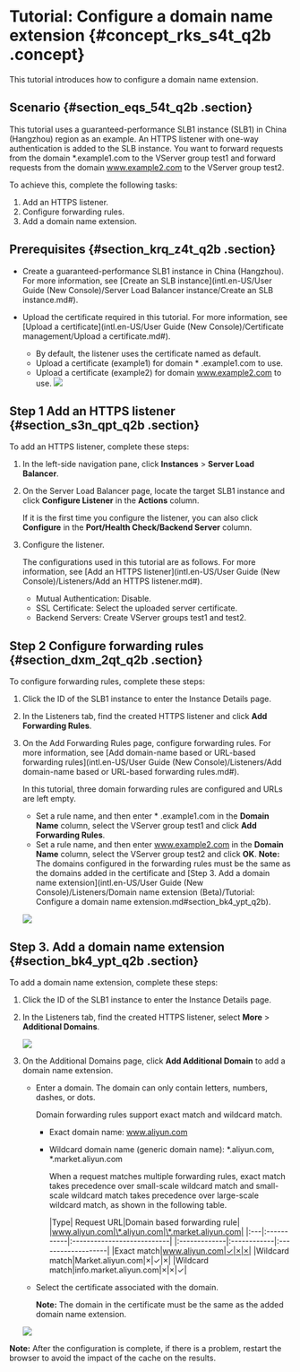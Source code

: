 # Tutorial: Configure a domain name extension {#concept_rks_s4t_q2b .concept}

This tutorial introduces how to configure a domain name extension.

## Scenario {#section_eqs_54t_q2b .section}

This tutorial uses a guaranteed-performance SLB1 instance \(SLB1\) in China \(Hangzhou\) region as an example. An HTTPS listener with one-way authentication is added to the SLB instance. You want to forward requests from the domain \*.example1.com to the VServer group test1 and forward requests from the domain www.example2.com to the VServer group test2.

To achieve this, complete the following tasks:

1.  Add an HTTPS listener.
2.  Configure forwarding rules.
3.  Add a domain name extension.

## Prerequisites {#section_krq_z4t_q2b .section}

-   Create a guaranteed-performance SLB1 instance in China \(Hangzhou\). For more information, see [Create an SLB instance](intl.en-US/User Guide (New Console)/Server Load Balancer instance/Create an SLB instance.md#).
-   Upload the certificate required in this tutorial. For more information, see [Upload a certificate](intl.en-US/User Guide (New Console)/Certificate management/Upload a certificate.md#).

    -   By default, the listener uses the certificate named as default.
    -   Upload a certificate \(example1\) for domain \* .example1.com to use.
    -   Upload a certificate \(example2\) for domain www.example2.com to use.
    ![](http://static-aliyun-doc.oss-cn-hangzhou.aliyuncs.com/assets/img/15661/15368431958320_en-US.png)


## Step 1 Add an HTTPS listener {#section_s3n_qpt_q2b .section}

To add an HTTPS listener, complete these steps:

1.  In the left-side navigation pane, click **Instances** \> **Server Load Balancer**.
2.  On the Server Load Balancer page, locate the target SLB1 instance and click **Configure Listener** in the **Actions** column.

    If it is the first time you configure the listener, you can also click **Configure** in the **Port/Health Check/Backend Server** column.

3.  Configure the listener.

    The configurations used in this tutorial are as follows. For more information, see [Add an HTTPS listener](intl.en-US/User Guide (New Console)/Listeners/Add an HTTPS listener.md#).

    -   Mutual Authentication: Disable.
    -   SSL Certificate: Select the uploaded server certificate.
    -   Backend Servers: Create VServer groups test1 and test2.

## Step 2 Configure forwarding rules {#section_dxm_2qt_q2b .section}

To configure forwarding rules, complete these steps:

1.  Click the ID of the SLB1 instance to enter the Instance Details page.
2.  In the Listeners tab, find the created HTTPS listener and click **Add Forwarding Rules**.
3.  On the Add Forwarding Rules page, configure forwarding rules. For more information, see [Add domain-name based or URL-based forwarding rules](intl.en-US/User Guide (New Console)/Listeners/Add domain-name based or URL-based forwarding rules.md#).

    In this tutorial, three domain forwarding rules are configured and URLs are left empty.

    -   Set a rule name, and then enter \* .example1.com in the **Domain Name** column, select the VServer group test1 and click **Add Forwarding Rules**.
    -   Set a rule name, and then enter www.example2.com in the **Domain Name** column, select the VServer group test2 and click **OK**.
    **Note:** The domains configured in the forwarding rules must be the same as the domains added in the certificate and [Step 3. Add a domain name extension](intl.en-US/User Guide (New Console)/Listeners/Domain name extension (Beta)/Tutorial: Configure a domain name extension.md#section_bk4_ypt_q2b).

    ![](http://static-aliyun-doc.oss-cn-hangzhou.aliyuncs.com/assets/img/17020/153684319511911_en-US.png)


## Step 3. Add a domain name extension {#section_bk4_ypt_q2b .section}

To add a domain name extension, complete these steps:

1.  Click the ID of the SLB1 instance to enter the Instance Details page.
2.  In the Listeners tab, find the created HTTPS listener, select **More** \> **Additional Domains**.

    ![](http://static-aliyun-doc.oss-cn-hangzhou.aliyuncs.com/assets/img/17020/153684319510044_en-US.png)

3.  On the Additional Domains page, click **Add Additional Domain** to add a domain name extension.

    -   Enter a domain. The domain can only contain letters, numbers, dashes, or dots.

        Domain forwarding rules support exact match and wildcard match.

        -   Exact domain name: www.aliyun.com
        -   Wildcard domain name \(generic domain name\): \*.aliyun.com, \*.market.aliyun.com

            When a request matches multiple forwarding rules, exact match takes precedence over small-scale wildcard match and small-scale wildcard match takes precedence over large-scale wildcard match, as shown in the following table.

            |Type| Request URL|Domain based forwarding rule|
|www.aliyun.com|\*.aliyun.com|\*.market.aliyun.com|
            |:---|:-----------|:---------------------------|
            |:-------------|:------------|:-------------------|
            |Exact match|www.aliyun.com|✓|×|×|
            |Wildcard match|Market.aliyun.com|×|✓|×|
            |Wildcard match|info.market.aliyun.com|×|×|✓|

    -   Select the certificate associated with the domain.

        **Note:** The domain in the certificate must be the same as the added domain name extension.

    ![](http://static-aliyun-doc.oss-cn-hangzhou.aliyuncs.com/assets/img/17020/153684319511910_en-US.png)


**Note:** After the configuration is complete, if there is a problem, restart the browser to avoid the impact of the cache on the results.

